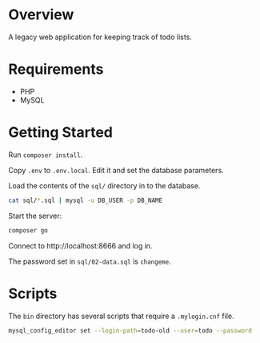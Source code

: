# Overview

A legacy web application for keeping track of todo lists.

# Requirements

* PHP
* MySQL

# Getting Started

Run `composer install`.

Copy `.env` to `.env.local`.  Edit it and set the database parameters.

Load the contents of the `sql/` directory in to the database.

```bash
cat sql/*.sql | mysql -u DB_USER -p DB_NAME
```

Start the server:
```bash
composer go
```

Connect to http://localhost:8666 and log in.

The password set in `sql/02-data.sql` is `changeme`.

# Scripts

The `bin` directory has several scripts that require a `.mylogin.cnf` file.

```bash
mysql_config_editor set --login-path=todo-old --user=todo --password
```

